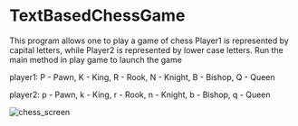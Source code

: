 # TextBasedChessGame
This program allows one to play a game of chess Player1 is represented by capital letters, 
while Player2 is represented by lower case letters.
Run the main method in play game to launch the game

player1: P - Pawn, K - King, R - Rook, N - Knight, B - Bishop, Q - Queen 

player2: p - Pawn, k - King, r - Rook, n - Knight, b - Bishop, q - Queen


![chess_screen](https://cloud.githubusercontent.com/assets/16520249/26741561/d728ec72-47a7-11e7-9fea-d86dd08c7d5c.jpg)
